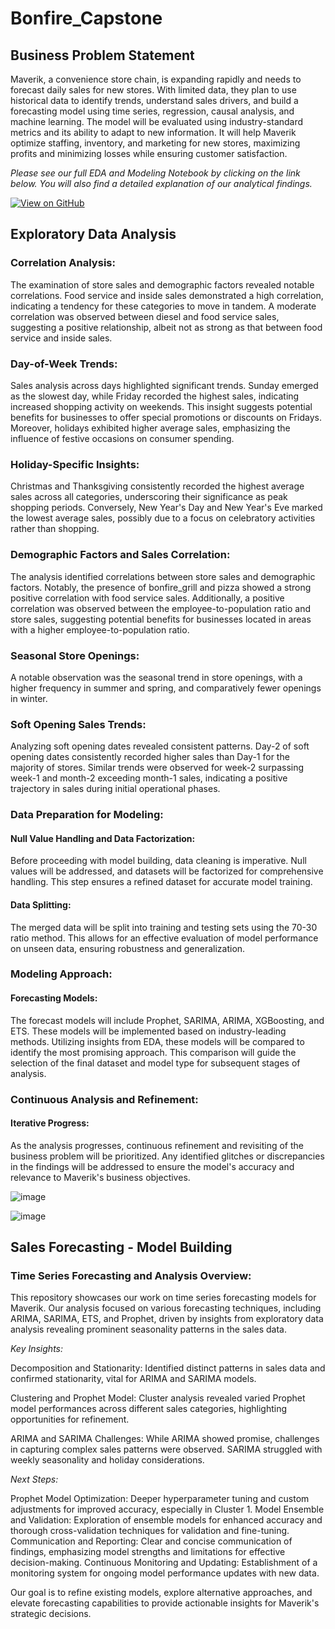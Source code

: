 # Bonfire_Capstone

## Business Problem Statement
Maverik, a convenience store chain, is expanding rapidly and needs to forecast daily sales for new stores. With limited data, they plan to use historical data to identify trends, understand sales drivers, and build a forecasting model using time series, regression, causal analysis, and machine learning. The model will be evaluated using industry-standard metrics and its ability to adapt to new information. It will help Maverik optimize staffing, inventory, and marketing for new stores, maximizing profits and minimizing losses while ensuring customer satisfaction.

*Please see our full EDA and Modeling Notebook by clicking on the link below. You will also find a detailed explanation of our analytical findings.*

[![View on GitHub](https://img.shields.io/badge/GitHub-View_on_GitHub-blue?logo=GitHub)](https://github.com/only2venkat/Bonfire_capstone/blob/3a93c0dd35b2225a96c0a2d9080fa5b937cfe7a0/Model_notebook.ipynb)

## Exploratory Data Analysis 

### Correlation Analysis:
The examination of store sales and demographic factors revealed notable correlations. Food service and inside sales demonstrated a high correlation, indicating a tendency for these categories to move in tandem. A moderate correlation was observed between diesel and food service sales, suggesting a positive relationship, albeit not as strong as that between food service and inside sales.

### Day-of-Week Trends:
Sales analysis across days highlighted significant trends. Sunday emerged as the slowest day, while Friday recorded the highest sales, indicating increased shopping activity on weekends. This insight suggests potential benefits for businesses to offer special promotions or discounts on Fridays. Moreover, holidays exhibited higher average sales, emphasizing the influence of festive occasions on consumer spending.

### Holiday-Specific Insights:
Christmas and Thanksgiving consistently recorded the highest average sales across all categories, underscoring their significance as peak shopping periods. Conversely, New Year's Day and New Year's Eve marked the lowest average sales, possibly due to a focus on celebratory activities rather than shopping.

### Demographic Factors and Sales Correlation:
The analysis identified correlations between store sales and demographic factors. Notably, the presence of bonfire_grill and pizza showed a strong positive correlation with food service sales. Additionally, a positive correlation was observed between the employee-to-population ratio and store sales, suggesting potential benefits for businesses located in areas with a higher employee-to-population ratio.

### Seasonal Store Openings:
A notable observation was the seasonal trend in store openings, with a higher frequency in summer and spring, and comparatively fewer openings in winter.

### Soft Opening Sales Trends:
Analyzing soft opening dates revealed consistent patterns. Day-2 of soft opening dates consistently recorded higher sales than Day-1 for the majority of stores. Similar trends were observed for week-2 surpassing week-1 and month-2 exceeding month-1 sales, indicating a positive trajectory in sales during initial operational phases.

### Data Preparation for Modeling:

#### Null Value Handling and Data Factorization:
Before proceeding with model building, data cleaning is imperative. Null values will be addressed, and datasets will be factorized for comprehensive handling. This step ensures a refined dataset for accurate model training.

#### Data Splitting:
The merged data will be split into training and testing sets using the 70-30 ratio method. This allows for an effective evaluation of model performance on unseen data, ensuring robustness and generalization.

### Modeling Approach:

#### Forecasting Models:
The forecast models will include Prophet, SARIMA, ARIMA, XGBoosting, and ETS. These models will be implemented based on industry-leading methods. Utilizing insights from EDA, these models will be compared to identify the most promising approach. This comparison will guide the selection of the final dataset and model type for subsequent stages of analysis.

### Continuous Analysis and Refinement:

#### Iterative Progress:
As the analysis progresses, continuous refinement and revisiting of the business problem will be prioritized. Any identified glitches or discrepancies in the findings will be addressed to ensure the model's accuracy and relevance to Maverik's business objectives.

![image](https://github.com/only2venkat/Bonfire_capstone/assets/134881202/767009e2-6dc2-4a1a-874f-f31966b34d96)

![image](https://github.com/only2venkat/Bonfire_capstone/assets/134881202/cc73eec2-8edc-4666-8e1d-437a485b997f)


## Sales Forecasting - Model Building 
### Time Series Forecasting and Analysis Overview:

This repository showcases our work on time series forecasting models for Maverik. Our analysis focused on various forecasting techniques, including ARIMA, SARIMA, ETS, and Prophet, driven by insights from exploratory data analysis revealing prominent seasonality patterns in the sales data.

*Key Insights:*

Decomposition and Stationarity: Identified distinct patterns in sales data and confirmed stationarity, vital for ARIMA and SARIMA models.

Clustering and Prophet Model: Cluster analysis revealed varied Prophet model performances across different sales categories, highlighting opportunities for refinement.

ARIMA and SARIMA Challenges: While ARIMA showed promise, challenges in capturing complex sales patterns were observed. SARIMA struggled with weekly seasonality and holiday considerations.

*Next Steps:*

Prophet Model Optimization: Deeper hyperparameter tuning and custom adjustments for improved accuracy, especially in Cluster 1.
Model Ensemble and Validation: Exploration of ensemble models for enhanced accuracy and thorough cross-validation techniques for validation and fine-tuning.
Communication and Reporting: Clear and concise communication of findings, emphasizing model strengths and limitations for effective decision-making.
Continuous Monitoring and Updating: Establishment of a monitoring system for ongoing model performance updates with new data.

Our goal is to refine existing models, explore alternative approaches, and elevate forecasting capabilities to provide actionable insights for Maverik's strategic decisions.
